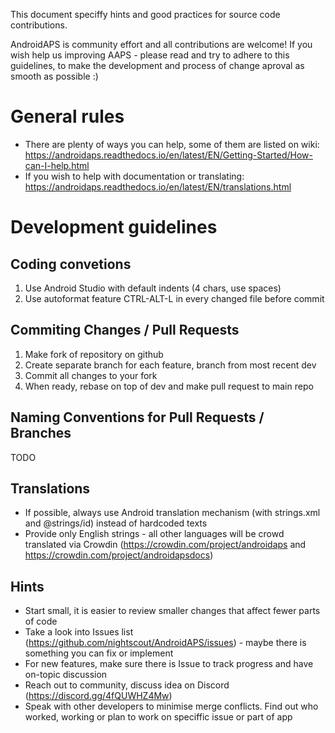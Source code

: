 This document speciffy hints and good practices for source code contributions.

AndroidAPS is community effort and all contributions are welcome! If you wish help us improving AAPS - please read and try to adhere to 
this guidelines, to make the development and process of change aproval as smooth as possible :) 

General rules
=============

* There are plenty of ways you can help, some of them are listed on wiki: 
  https://androidaps.readthedocs.io/en/latest/EN/Getting-Started/How-can-I-help.html
* If you wish to help with documentation or translating: 
  https://androidaps.readthedocs.io/en/latest/EN/translations.html
  
Development guidelines
======================

Coding convetions
-----------------
1. Use Android Studio with default indents (4 chars, use spaces)
2. Use autoformat feature CTRL-ALT-L in every changed file before commit

Commiting Changes / Pull Requests
---------------------------------

1. Make fork of repository on github
2. Create separate branch for each feature, branch from most recent dev
3. Commit all changes to your fork
4. When ready, rebase on top of dev and make pull request to main repo

Naming Conventions for Pull Requests / Branches
-----------------------------------------------

TODO

Translations
------------

* If possible, always use Android translation mechanism (with strings.xml and @strings/id) instead of hardcoded texts
* Provide only English strings - all other languages will be crowd translated via Crowdin (https://crowdin.com/project/androidaps and https://crowdin.com/project/androidapsdocs)

Hints
-----

* Start small, it is easier to review smaller changes that affect fewer parts of code 
* Take a look into Issues list (https://github.com/nightscout/AndroidAPS/issues) - maybe there is something you can fix or implement
* For new features, make sure there is Issue to track progress and have on-topic discussion
* Reach out to community, discuss idea on Discord (https://discord.gg/4fQUWHZ4Mw)
* Speak with other developers to minimise merge conflicts. Find out who worked, working or plan to work on speciffic issue or part of app
